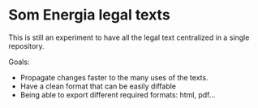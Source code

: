 # Som Energia legal texts

This is still an experiment to have all the legal text centralized in a single repository.

Goals:

- Propagate changes faster to the many uses of the texts.
- Have a clean format that can be easily diffable
- Being able to export different required formats: html, pdf...


